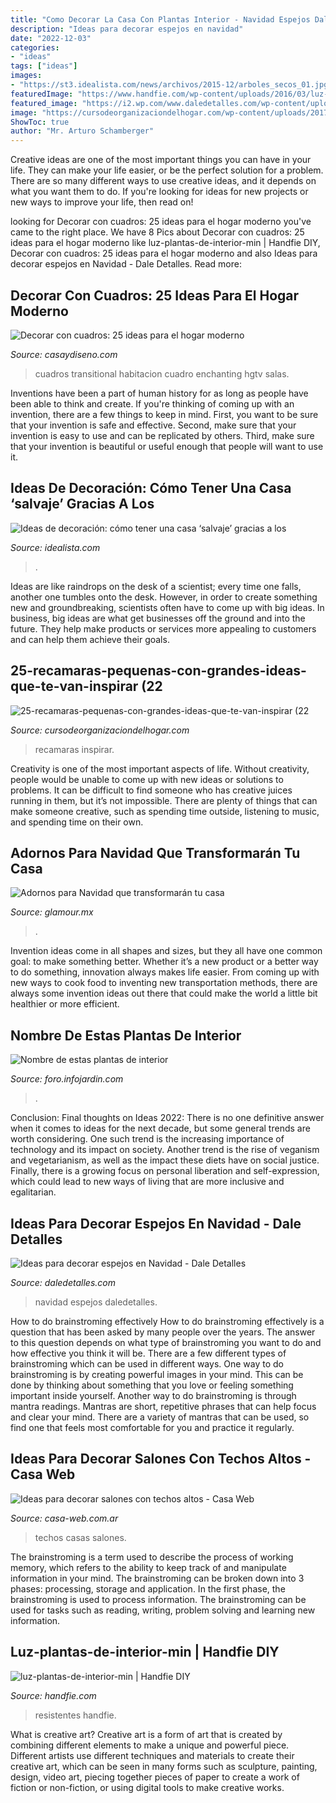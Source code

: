 ```yaml
---
title: "Como Decorar La Casa Con Plantas Interior - Navidad Espejos Daledetalles"
description: "Ideas para decorar espejos en navidad"
date: "2022-12-03"
categories:
- "ideas"
tags: ["ideas"]
images:
- "https://st3.idealista.com/news/archivos/2015-12/arboles_secos_01.jpg?sv=1MJDbITh"
featuredImage: "https://www.handfie.com/wp-content/uploads/2016/03/luz-plantas-de-interior-min.jpg"
featured_image: "https://i2.wp.com/www.daledetalles.com/wp-content/uploads/2017/11/decorar-espejos-en-navidad.jpg?resize=550%2C736"
image: "https://cursodeorganizaciondelhogar.com/wp-content/uploads/2017/07/25-recamaras-pequenas-con-grandes-ideas-que-te-van-inspirar-22.jpg"
ShowToc: true
author: "Mr. Arturo Schamberger"
---
```



Creative ideas are one of the most important things you can have in your life. They can make your life easier, or be the perfect solution for a problem. There are so many different ways to use creative ideas, and it depends on what you want them to do. If you're looking for ideas for new projects or new ways to improve your life, then read on!

	

		
looking for Decorar con cuadros: 25 ideas para el hogar moderno you've came to the right place. We have 8 Pics about Decorar con cuadros: 25 ideas para el hogar moderno like luz-plantas-de-interior-min | Handfie DIY, Decorar con cuadros: 25 ideas para el hogar moderno and also Ideas para decorar espejos en Navidad - Dale Detalles. Read more:
		
    
## Decorar Con Cuadros: 25 Ideas Para El Hogar Moderno

<img loading=lazy src="http://casaydiseno.com/wp-content/uploads/2015/07/entrada-casa-habitacion-sofa-mesa-cuadro-decorativo.jpeg" onerror="this.onerror=null;this.src='https://tse2.mm.bing.net/th?id=OIP.4OVW6vDiM8s--g4lx8AZHwHaKW&amp;pid=15.1';" alt="Decorar con cuadros: 25 ideas para el hogar moderno">

_Source: casaydiseno.com_

>cuadros transitional habitacion cuadro enchanting hgtv salas. 

	

Inventions have been a part of human history for as long as people have been able to think and create. If you're thinking of coming up with an invention, there are a few things to keep in mind. First, you want to be sure that your invention is safe and effective. Second, make sure that your invention is easy to use and can be replicated by others. Third, make sure that your invention is beautiful or useful enough that people will want to use it.

    
## Ideas De Decoración: Cómo Tener Una Casa ‘salvaje’ Gracias A Los

<img loading=lazy src="https://st3.idealista.com/news/archivos/2015-12/arboles_secos_01.jpg?sv=1MJDbITh" onerror="this.onerror=null;this.src='https://tse4.mm.bing.net/th?id=OIP.JJDYmEB1hvDHo7gd63v0jAHaJq&amp;pid=15.1';" alt="Ideas de decoración: cómo tener una casa ‘salvaje’ gracias a los">

_Source: idealista.com_

>. 

	

Ideas are like raindrops on the desk of a scientist; every time one falls, another one tumbles onto the desk. However, in order to create something new and groundbreaking, scientists often have to come up with big ideas. In business, big ideas are what get businesses off the ground and into the future. They help make products or services more appealing to customers and can help them achieve their goals.

    
## 25-recamaras-pequenas-con-grandes-ideas-que-te-van-inspirar (22

<img loading=lazy src="https://cursodeorganizaciondelhogar.com/wp-content/uploads/2017/07/25-recamaras-pequenas-con-grandes-ideas-que-te-van-inspirar-22.jpg" onerror="this.onerror=null;this.src='https://tse2.mm.bing.net/th?id=OIP.k15EHirFrp7o1KgyG1KC_wHaLH&amp;pid=15.1';" alt="25-recamaras-pequenas-con-grandes-ideas-que-te-van-inspirar (22">

_Source: cursodeorganizaciondelhogar.com_

>recamaras inspirar. 

	

Creativity is one of the most important aspects of life. Without creativity, people would be unable to come up with new ideas or solutions to problems. It can be difficult to find someone who has creative juices running in them, but it’s not impossible. There are plenty of things that can make someone creative, such as spending time outside, listening to music, and spending time on their own.

    
## Adornos Para Navidad Que Transformarán Tu Casa

<img loading=lazy src="https://aws.glamour.mx/prod/designs/v1/assets/1200x628/209591.jpg" onerror="this.onerror=null;this.src='https://tse1.mm.bing.net/th?id=OIP.QvkrAxXZ20zQSiZTgFi-0AHaD4&amp;pid=15.1';" alt="Adornos para Navidad que transformarán tu casa">

_Source: glamour.mx_

>. 

	

Invention ideas come in all shapes and sizes, but they all have one common goal: to make something better. Whether it’s a new product or a better way to do something, innovation always makes life easier. From coming up with new ways to cook food to inventing new transportation methods, there are always some invention ideas out there that could make the world a little bit healthier or more efficient.

    
## Nombre De Estas Plantas De Interior

<img loading=lazy src="http://suboimagen.infojardin.com/subida-imagenes/images/55bacdd8163f7.jpg" onerror="this.onerror=null;this.src='https://tse4.mm.bing.net/th?id=OIP.EHrttVyflml0ywS10e6BvgHaJ_&amp;pid=15.1';" alt="Nombre de estas plantas de interior">

_Source: foro.infojardin.com_

>. 

	

Conclusion:
Final thoughts on Ideas 2022:
There is no one definitive answer when it comes to ideas for the next decade, but some general trends are worth considering. One such trend is the increasing importance of technology and its impact on society. Another trend is the rise of veganism and vegetarianism, as well as the impact these diets have on social justice. Finally, there is a growing focus on personal liberation and self-expression, which could lead to new ways of living that are more inclusive and egalitarian.

    
## Ideas Para Decorar Espejos En Navidad - Dale Detalles

<img loading=lazy src="https://i2.wp.com/www.daledetalles.com/wp-content/uploads/2017/11/decorar-espejos-en-navidad.jpg?resize=550%2C736" onerror="this.onerror=null;this.src='https://tse3.mm.bing.net/th?id=OIP.1HQ3sdW2uL0kTfrCiyTlHgHaJ6&amp;pid=15.1';" alt="Ideas para decorar espejos en Navidad - Dale Detalles">

_Source: daledetalles.com_

>navidad espejos daledetalles. 

	

How to do brainstroming effectively
How to do brainstroming effectively is a question that has been asked by many people over the years. The answer to this question depends on what type of brainstroming you want to do and how effective you think it will be. There are a few different types of brainstroming which can be used in different ways. 
One way to do brainstroming is by creating powerful images in your mind. This can be done by thinking about something that you love or feeling something important inside yourself. Another way to do brainstroming is through mantra readings. Mantras are short, repetitive phrases that can help focus and clear your mind. There are a variety of mantras that can be used, so find one that feels most comfortable for you and practice it regularly.

    
## Ideas Para Decorar Salones Con Techos Altos - Casa Web

<img loading=lazy src="https://casa-web.com.ar/wp-content/uploads/2012/03/casas-pequeñas-con-techos-doble-altura.jpg" onerror="this.onerror=null;this.src='https://tse4.mm.bing.net/th?id=OIP.ir1qrSoiGLaBX60Cbp2TqwAAAA&amp;pid=15.1';" alt="Ideas para decorar salones con techos altos - Casa Web">

_Source: casa-web.com.ar_

>techos casas salones. 

	

The brainstroming is a term used to describe the process of working memory, which refers to the ability to keep track of and manipulate information in your mind. The brainstroming can be broken down into 3 phases: processing, storage and application. In the first phase, the brainstroming is used to process information. The brainstroming can be used for tasks such as reading, writing, problem solving and learning new information.

    
## Luz-plantas-de-interior-min | Handfie DIY

<img loading=lazy src="https://www.handfie.com/wp-content/uploads/2016/03/luz-plantas-de-interior-min.jpg" onerror="this.onerror=null;this.src='https://tse1.mm.bing.net/th?id=OIP.fkoqo94lQForN9ryNPYCywHaLI&amp;pid=15.1';" alt="luz-plantas-de-interior-min | Handfie DIY">

_Source: handfie.com_

>resistentes handfie. 

	

What is creative art?
Creative art is a form of art that is created by combining different elements to make a unique and powerful piece. Different artists use different techniques and materials to create their creative art, which can be seen in many forms such as sculpture, painting, design, video art, piecing together pieces of paper to create a work of fiction or non-fiction, or using digital tools to make creative works.

